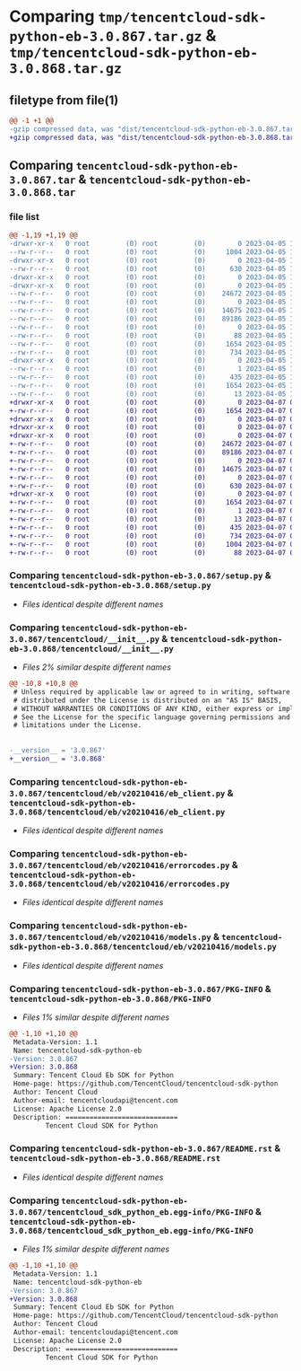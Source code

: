 # Comparing `tmp/tencentcloud-sdk-python-eb-3.0.867.tar.gz` & `tmp/tencentcloud-sdk-python-eb-3.0.868.tar.gz`

## filetype from file(1)

```diff
@@ -1 +1 @@
-gzip compressed data, was "dist/tencentcloud-sdk-python-eb-3.0.867.tar", last modified: Wed Apr  5 16:28:45 2023, max compression
+gzip compressed data, was "dist/tencentcloud-sdk-python-eb-3.0.868.tar", last modified: Fri Apr  7 00:34:05 2023, max compression
```

## Comparing `tencentcloud-sdk-python-eb-3.0.867.tar` & `tencentcloud-sdk-python-eb-3.0.868.tar`

### file list

```diff
@@ -1,19 +1,19 @@
-drwxr-xr-x   0 root         (0) root         (0)        0 2023-04-05 16:28:45.000000 tencentcloud-sdk-python-eb-3.0.867/
--rw-r--r--   0 root         (0) root         (0)     1004 2023-04-05 16:28:45.000000 tencentcloud-sdk-python-eb-3.0.867/setup.py
-drwxr-xr-x   0 root         (0) root         (0)        0 2023-04-05 16:28:45.000000 tencentcloud-sdk-python-eb-3.0.867/tencentcloud/
--rw-r--r--   0 root         (0) root         (0)      630 2023-04-05 16:28:45.000000 tencentcloud-sdk-python-eb-3.0.867/tencentcloud/__init__.py
-drwxr-xr-x   0 root         (0) root         (0)        0 2023-04-05 16:28:45.000000 tencentcloud-sdk-python-eb-3.0.867/tencentcloud/eb/
-drwxr-xr-x   0 root         (0) root         (0)        0 2023-04-05 16:28:45.000000 tencentcloud-sdk-python-eb-3.0.867/tencentcloud/eb/v20210416/
--rw-r--r--   0 root         (0) root         (0)    24672 2023-04-05 16:28:45.000000 tencentcloud-sdk-python-eb-3.0.867/tencentcloud/eb/v20210416/eb_client.py
--rw-r--r--   0 root         (0) root         (0)        0 2023-04-05 16:28:45.000000 tencentcloud-sdk-python-eb-3.0.867/tencentcloud/eb/v20210416/__init__.py
--rw-r--r--   0 root         (0) root         (0)    14675 2023-04-05 16:28:45.000000 tencentcloud-sdk-python-eb-3.0.867/tencentcloud/eb/v20210416/errorcodes.py
--rw-r--r--   0 root         (0) root         (0)    89186 2023-04-05 16:28:45.000000 tencentcloud-sdk-python-eb-3.0.867/tencentcloud/eb/v20210416/models.py
--rw-r--r--   0 root         (0) root         (0)        0 2023-04-05 16:28:45.000000 tencentcloud-sdk-python-eb-3.0.867/tencentcloud/eb/__init__.py
--rw-r--r--   0 root         (0) root         (0)       88 2023-04-05 16:28:45.000000 tencentcloud-sdk-python-eb-3.0.867/setup.cfg
--rw-r--r--   0 root         (0) root         (0)     1654 2023-04-05 16:28:45.000000 tencentcloud-sdk-python-eb-3.0.867/PKG-INFO
--rw-r--r--   0 root         (0) root         (0)      734 2023-04-05 16:28:45.000000 tencentcloud-sdk-python-eb-3.0.867/README.rst
-drwxr-xr-x   0 root         (0) root         (0)        0 2023-04-05 16:28:45.000000 tencentcloud-sdk-python-eb-3.0.867/tencentcloud_sdk_python_eb.egg-info/
--rw-r--r--   0 root         (0) root         (0)        1 2023-04-05 16:28:45.000000 tencentcloud-sdk-python-eb-3.0.867/tencentcloud_sdk_python_eb.egg-info/dependency_links.txt
--rw-r--r--   0 root         (0) root         (0)      435 2023-04-05 16:28:45.000000 tencentcloud-sdk-python-eb-3.0.867/tencentcloud_sdk_python_eb.egg-info/SOURCES.txt
--rw-r--r--   0 root         (0) root         (0)     1654 2023-04-05 16:28:45.000000 tencentcloud-sdk-python-eb-3.0.867/tencentcloud_sdk_python_eb.egg-info/PKG-INFO
--rw-r--r--   0 root         (0) root         (0)       13 2023-04-05 16:28:45.000000 tencentcloud-sdk-python-eb-3.0.867/tencentcloud_sdk_python_eb.egg-info/top_level.txt
+drwxr-xr-x   0 root         (0) root         (0)        0 2023-04-07 00:34:05.000000 tencentcloud-sdk-python-eb-3.0.868/
+-rw-r--r--   0 root         (0) root         (0)     1654 2023-04-07 00:34:05.000000 tencentcloud-sdk-python-eb-3.0.868/PKG-INFO
+drwxr-xr-x   0 root         (0) root         (0)        0 2023-04-07 00:34:05.000000 tencentcloud-sdk-python-eb-3.0.868/tencentcloud/
+drwxr-xr-x   0 root         (0) root         (0)        0 2023-04-07 00:34:05.000000 tencentcloud-sdk-python-eb-3.0.868/tencentcloud/eb/
+drwxr-xr-x   0 root         (0) root         (0)        0 2023-04-07 00:34:05.000000 tencentcloud-sdk-python-eb-3.0.868/tencentcloud/eb/v20210416/
+-rw-r--r--   0 root         (0) root         (0)    24672 2023-04-07 00:34:05.000000 tencentcloud-sdk-python-eb-3.0.868/tencentcloud/eb/v20210416/eb_client.py
+-rw-r--r--   0 root         (0) root         (0)    89186 2023-04-07 00:34:05.000000 tencentcloud-sdk-python-eb-3.0.868/tencentcloud/eb/v20210416/models.py
+-rw-r--r--   0 root         (0) root         (0)        0 2023-04-07 00:34:05.000000 tencentcloud-sdk-python-eb-3.0.868/tencentcloud/eb/v20210416/__init__.py
+-rw-r--r--   0 root         (0) root         (0)    14675 2023-04-07 00:34:05.000000 tencentcloud-sdk-python-eb-3.0.868/tencentcloud/eb/v20210416/errorcodes.py
+-rw-r--r--   0 root         (0) root         (0)        0 2023-04-07 00:34:05.000000 tencentcloud-sdk-python-eb-3.0.868/tencentcloud/eb/__init__.py
+-rw-r--r--   0 root         (0) root         (0)      630 2023-04-07 00:34:05.000000 tencentcloud-sdk-python-eb-3.0.868/tencentcloud/__init__.py
+drwxr-xr-x   0 root         (0) root         (0)        0 2023-04-07 00:34:05.000000 tencentcloud-sdk-python-eb-3.0.868/tencentcloud_sdk_python_eb.egg-info/
+-rw-r--r--   0 root         (0) root         (0)     1654 2023-04-07 00:34:05.000000 tencentcloud-sdk-python-eb-3.0.868/tencentcloud_sdk_python_eb.egg-info/PKG-INFO
+-rw-r--r--   0 root         (0) root         (0)        1 2023-04-07 00:34:05.000000 tencentcloud-sdk-python-eb-3.0.868/tencentcloud_sdk_python_eb.egg-info/dependency_links.txt
+-rw-r--r--   0 root         (0) root         (0)       13 2023-04-07 00:34:05.000000 tencentcloud-sdk-python-eb-3.0.868/tencentcloud_sdk_python_eb.egg-info/top_level.txt
+-rw-r--r--   0 root         (0) root         (0)      435 2023-04-07 00:34:05.000000 tencentcloud-sdk-python-eb-3.0.868/tencentcloud_sdk_python_eb.egg-info/SOURCES.txt
+-rw-r--r--   0 root         (0) root         (0)      734 2023-04-07 00:34:05.000000 tencentcloud-sdk-python-eb-3.0.868/README.rst
+-rw-r--r--   0 root         (0) root         (0)     1004 2023-04-07 00:34:05.000000 tencentcloud-sdk-python-eb-3.0.868/setup.py
+-rw-r--r--   0 root         (0) root         (0)       88 2023-04-07 00:34:05.000000 tencentcloud-sdk-python-eb-3.0.868/setup.cfg
```

### Comparing `tencentcloud-sdk-python-eb-3.0.867/setup.py` & `tencentcloud-sdk-python-eb-3.0.868/setup.py`

 * *Files identical despite different names*

### Comparing `tencentcloud-sdk-python-eb-3.0.867/tencentcloud/__init__.py` & `tencentcloud-sdk-python-eb-3.0.868/tencentcloud/__init__.py`

 * *Files 2% similar despite different names*

```diff
@@ -10,8 +10,8 @@
 # Unless required by applicable law or agreed to in writing, software
 # distributed under the License is distributed on an "AS IS" BASIS,
 # WITHOUT WARRANTIES OR CONDITIONS OF ANY KIND, either express or implied.
 # See the License for the specific language governing permissions and
 # limitations under the License.
 
 
-__version__ = '3.0.867'
+__version__ = '3.0.868'
```

### Comparing `tencentcloud-sdk-python-eb-3.0.867/tencentcloud/eb/v20210416/eb_client.py` & `tencentcloud-sdk-python-eb-3.0.868/tencentcloud/eb/v20210416/eb_client.py`

 * *Files identical despite different names*

### Comparing `tencentcloud-sdk-python-eb-3.0.867/tencentcloud/eb/v20210416/errorcodes.py` & `tencentcloud-sdk-python-eb-3.0.868/tencentcloud/eb/v20210416/errorcodes.py`

 * *Files identical despite different names*

### Comparing `tencentcloud-sdk-python-eb-3.0.867/tencentcloud/eb/v20210416/models.py` & `tencentcloud-sdk-python-eb-3.0.868/tencentcloud/eb/v20210416/models.py`

 * *Files identical despite different names*

### Comparing `tencentcloud-sdk-python-eb-3.0.867/PKG-INFO` & `tencentcloud-sdk-python-eb-3.0.868/PKG-INFO`

 * *Files 1% similar despite different names*

```diff
@@ -1,10 +1,10 @@
 Metadata-Version: 1.1
 Name: tencentcloud-sdk-python-eb
-Version: 3.0.867
+Version: 3.0.868
 Summary: Tencent Cloud Eb SDK for Python
 Home-page: https://github.com/TencentCloud/tencentcloud-sdk-python
 Author: Tencent Cloud
 Author-email: tencentcloudapi@tencent.com
 License: Apache License 2.0
 Description: ============================
         Tencent Cloud SDK for Python
```

### Comparing `tencentcloud-sdk-python-eb-3.0.867/README.rst` & `tencentcloud-sdk-python-eb-3.0.868/README.rst`

 * *Files identical despite different names*

### Comparing `tencentcloud-sdk-python-eb-3.0.867/tencentcloud_sdk_python_eb.egg-info/PKG-INFO` & `tencentcloud-sdk-python-eb-3.0.868/tencentcloud_sdk_python_eb.egg-info/PKG-INFO`

 * *Files 1% similar despite different names*

```diff
@@ -1,10 +1,10 @@
 Metadata-Version: 1.1
 Name: tencentcloud-sdk-python-eb
-Version: 3.0.867
+Version: 3.0.868
 Summary: Tencent Cloud Eb SDK for Python
 Home-page: https://github.com/TencentCloud/tencentcloud-sdk-python
 Author: Tencent Cloud
 Author-email: tencentcloudapi@tencent.com
 License: Apache License 2.0
 Description: ============================
         Tencent Cloud SDK for Python
```

